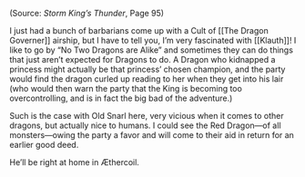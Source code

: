 
(Source: *Storm King’s Thunder*, Page 95)

I just had a bunch of barbarians come up with a Cult of [[The Dragon Governer]] airship, but I have to tell you, I’m very fascinated with [[Klauth]]! I like to go by “No Two Dragons are Alike” and sometimes they can do things that just aren’t expected for Dragons to do. A Dragon who kidnapped a princess might actually be that princess’ chosen champion, and the party would find the dragon curled up reading to her when they get into his lair (who would then warn the party that the King is becoming too overcontrolling, and is in fact the big bad of the adventure.)

Such is the case with Old Snarl here, very vicious when it comes to other dragons, but actually nice to humans. I could see the Red Dragon—of all monsters—owing the party a favor and will come to their aid in return for an earlier good deed.

He’ll be right at home in Æthercoil.
